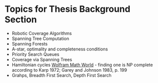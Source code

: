 # Topics for Thesis Background Section

* Robotic Coverage Algorithms
* Spanning Tree Computation
* Spanning Forests
* A-star, optimality and completeness conditions
* Priority Search Queues
* Coverage via Spanning Trees
* Hamiltonian cycles [Wolfram Math World](http://mathworld.wolfram.com/HamiltonianCycle.html) - finding one is NP complete according to Karp 1972; Garey and Johnson 1983, p. 199
* Grahps, Breadth First Search, Depth First Search

